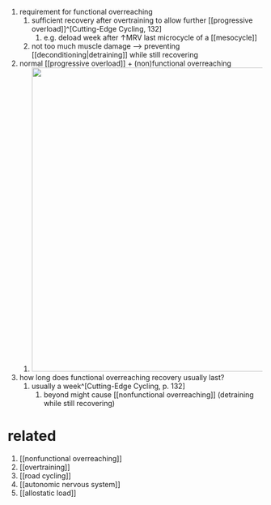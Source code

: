 1. requirement for functional overreaching
	1. sufficient recovery after overtraining to allow further [[progressive overload]]^[Cutting-Edge Cycling, 132]
		1. e.g. deload week after ↑MRV last microcycle of a [[mesocycle]]
	2. not too much muscle damage --> preventing [[deconditioning|detraining]] while still recovering
2. normal [[progressive overload]] + (non)functional overreaching
	1. <img src="https://z-p3-scontent-ams4-1.xx.fbcdn.net/v/t1.0-9/36276969_1572727022838314_8423769969539416064_o.jpg?_nc_cat=100&ccb=2&_nc_sid=2c4854&_nc_ohc=FP1Wix7oL38AX-KJXK8&_nc_ht=z-p3-scontent-ams4-1.xx&oh=7c5234b1cb26719916cd228e9aa623fa&oe=600B7D54" width=600 />
3. how long does functional overreaching recovery usually last?
	1. usually a week^[Cutting-Edge Cycling, p. 132]
		1. beyond might cause [[nonfunctional overreaching]] (detraining while still recovering)

# related
1. [[nonfunctional overreaching]]
2. [[overtraining]]
3. [[road cycling]]
4. [[autonomic nervous system]]
5. [[allostatic load]]